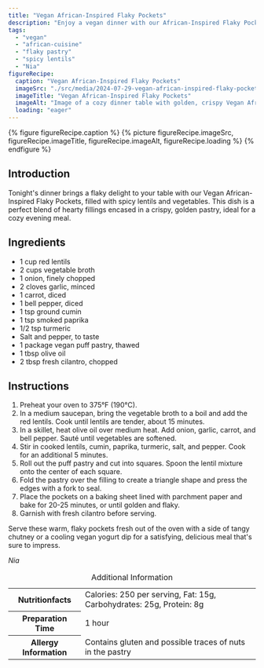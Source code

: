 ```yaml
---
title: "Vegan African-Inspired Flaky Pockets"
description: "Enjoy a vegan dinner with our African-Inspired Flaky Pockets, filled with spicy lentils and vegetables, encased in crispy pastry."
tags:
  - "vegan"
  - "african-cuisine"
  - "flaky pastry"
  - "spicy lentils"
  - "Nia"
figureRecipe: 
  caption: "Vegan African-Inspired Flaky Pockets"
  imageSrc: "./src/media/2024-07-29-vegan-african-inspired-flaky-pockets-6978.png"
  imageTitle: "Vegan African-Inspired Flaky Pockets"
  imageAlt: "Image of a cozy dinner table with golden, crispy Vegan African-Inspired Flaky Pockets filled with spicy lentils and vegetables, served with tangy chutney and vegan yogurt dip, under warm lighting."
  loading: "eager"
---
```


{% figure figureRecipe.caption %}
{% picture figureRecipe.imageSrc, figureRecipe.imageTitle, figureRecipe.imageAlt, figureRecipe.loading %}
{% endfigure %}

## Introduction

Tonight's dinner brings a flaky delight to your table with our Vegan African-Inspired Flaky Pockets, filled with spicy lentils and vegetables. This dish is a perfect blend of hearty fillings encased in a crispy, golden pastry, ideal for a cozy evening meal.

## Ingredients

- 1 cup red lentils
- 2 cups vegetable broth
- 1 onion, finely chopped
- 2 cloves garlic, minced
- 1 carrot, diced
- 1 bell pepper, diced
- 1 tsp ground cumin
- 1 tsp smoked paprika
- 1/2 tsp turmeric
- Salt and pepper, to taste
- 1 package vegan puff pastry, thawed
- 1 tbsp olive oil
- 2 tbsp fresh cilantro, chopped

## Instructions

1. Preheat your oven to 375°F (190°C).
2. In a medium saucepan, bring the vegetable broth to a boil and add the red lentils. Cook until lentils are tender, about 15 minutes.
3. In a skillet, heat olive oil over medium heat. Add onion, garlic, carrot, and bell pepper. Sauté until vegetables are softened.
4. Stir in cooked lentils, cumin, paprika, turmeric, salt, and pepper. Cook for an additional 5 minutes.
5. Roll out the puff pastry and cut into squares. Spoon the lentil mixture onto the center of each square.
6. Fold the pastry over the filling to create a triangle shape and press the edges with a fork to seal.
7. Place the pockets on a baking sheet lined with parchment paper and bake for 20-25 minutes, or until golden and flaky.
8. Garnish with fresh cilantro before serving.

Serve these warm, flaky pockets fresh out of the oven with a side of tangy chutney or a cooling vegan yogurt dip for a satisfying, delicious meal that's sure to impress.

*Nia*

<table><caption class='sr-only'>Additional Information</caption><tr><th>Nutritionfacts</th><td>Calories: 250 per serving, Fat: 15g, Carbohydrates: 25g, Protein: 8g&nbsp;</td></tr><tr><th>Preparation Time</th><td>1 hour&nbsp;</td></tr><tr><th>Allergy Information</th><td>Contains gluten and possible traces of nuts in the pastry&nbsp;</td></tr></table>

